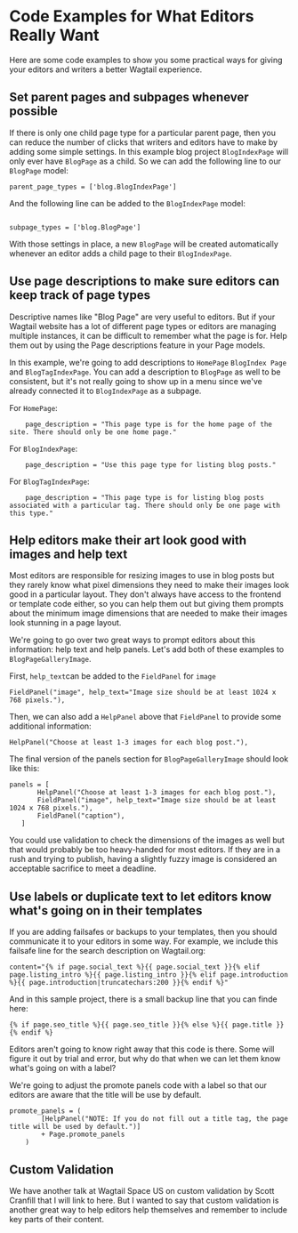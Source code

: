 # Code Examples for What Editors Really Want

Here are some code examples to show you some practical ways for giving your editors and writers a better Wagtail experience.

## Set parent pages and subpages whenever possible

If there is only one child page type for a particular parent page, then you can reduce the number of clicks that writers and editors have to make by adding some simple settings. In this example blog project `BlogIndexPage` will only ever have `BlogPage` as a child. So we can add the following line to our `BlogPage` model:

```
parent_page_types = ['blog.BlogIndexPage']

```
And the following line can be added to the `BlogIndexPage` model:

```

subpage_types = ['blog.BlogPage']

```
With those settings in place, a new `BlogPage` will be created automatically whenever an editor adds a child page to their `BlogIndexPage`.

## Use page descriptions to make sure editors can keep track of page types

Descriptive names like "Blog Page" are very useful to editors. But if your Wagtail website has a lot of different page types or editors are managing multiple instances, it can be difficult to remember what the page is for. Help them out by using the Page descriptions feature in your Page models.

In this example, we're going to add descriptions to `HomePage` `BlogIndex Page` and `BlogTagIndexPage`. You can add a description to `BlogPage` as well to be consistent, but it's not really going to show up in a menu since we've already connected it to `BlogIndexPage` as a subpage.

For `HomePage`:

```
    page_description = "This page type is for the home page of the site. There should only be one home page."
```

For `BlogIndexPage`:

```
    page_description = "Use this page type for listing blog posts."

```

For `BlogTagIndexPage`:

```
    page_description = "This page type is for listing blog posts associated with a particular tag. There should only be one page with this type."

```

## Help editors make their art look good with images and help text

Most editors are responsible for resizing images to use in blog posts but they rarely know what pixel dimensions they need to make their images look good in a particular layout. They don't always have access to the frontend or template code either, so you can help them out but giving them prompts about the minimum image dimensions that are needed to make their images look stunning in a page layout.

We're going to go over two great ways to prompt editors about this information: help text and help panels. Let's add both of these examples to `BlogPageGalleryImage`.

First, `help_text`can be added to the `FieldPanel` for `image`

 ```
FieldPanel("image", help_text="Image size should be at least 1024 x 768 pixels."),
 ```

 Then, we can also add a `HelpPanel` above that `FieldPanel` to provide some additional information:

 ```
HelpPanel("Choose at least 1-3 images for each blog post."),

 ```

 The final version of the panels section for `BlogPageGalleryImage` should look like this:

 ```
 panels = [
        HelpPanel("Choose at least 1-3 images for each blog post."),
        FieldPanel("image", help_text="Image size should be at least 1024 x 768 pixels."),
        FieldPanel("caption"),
    ]
 ```

 You could use validation to check the dimensions of the images as well but that would probably be too heavy-handed for most editors. If they are in a rush and trying to publish, having a slightly fuzzy image is considered an acceptable sacrifice to meet a deadline.

## Use labels or duplicate text to let editors know what's going on in their templates

If you are adding failsafes or backups to your templates, then you should communicate it to your editors in some way. For example, we include this failsafe line for the search description on Wagtail.org:

```
content="{% if page.social_text %}{{ page.social_text }}{% elif page.listing_intro %}{{ page.listing_intro }}{% elif page.introduction %}{{ page.introduction|truncatechars:200 }}{% endif %}"
```

And in this sample project, there is a small backup line that you can finde here:

```
{% if page.seo_title %}{{ page.seo_title }}{% else %}{{ page.title }}{% endif %}
```

Editors aren't going to know right away that this code is there. Some will figure it out by trial and error, but why do that when we can let them know what's going on with a label?

We're going to adjust the promote panels code with a label so that our editors are aware that the title will be use by default.

```
promote_panels = (
        [HelpPanel("NOTE: If you do not fill out a title tag, the page title will be used by default.")]
        + Page.promote_panels
    )
```

## Custom Validation

We have another talk at Wagtail Space US on custom validation by Scott Cranfill that I will link to here. But I wanted to say that custom validation is another great way to help editors help themselves and remember to include key parts of their content.